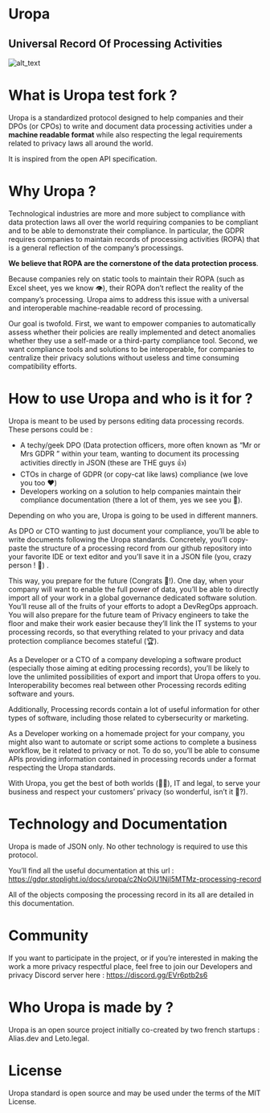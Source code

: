 # Uropa
## Universal Record Of Processing Activities

![alt_text](images/Welcome.png "Welcome image")



# What is Uropa test fork ? 

Uropa is a standardized protocol designed to help companies and their DPOs (or CPOs) to write and document data processing activities under a **machine readable format** while also respecting the legal requirements related to privacy laws all around the world.

It is inspired from the open API specification.


# Why Uropa ?

Technological industries are more and more subject to compliance with data protection laws all over the world requiring companies to be compliant and to be able to demonstrate their compliance. In particular, the GDPR requires companies to maintain records of processing activities (ROPA) that is a general reflection of the company’s processings. 

**We believe that ROPA are the cornerstone of the data protection process**. 

 

Because companies rely on static tools to maintain their ROPA (such as Excel sheet, yes we know 👁), their ROPA don’t reflect the reality of the company’s processing. Uropa aims to address this issue with a universal and interoperable machine-readable record of processing. 

Our goal is twofold. First, we want to empower companies to automatically assess whether their policies are really implemented and detect anomalies whether they use a self-made or a third-party compliance tool. Second, we want compliance tools and solutions to be interoperable, for companies to centralize their privacy solutions without useless and time consuming compatibility efforts. 


# How to use Uropa and who is it for ?

Uropa is meant to be used by persons editing data processing records. These persons could be :



* A techy/geek DPO (Data protection officers, more often known as “Mr or Mrs GDPR ” within your team, wanting to document its processing activities directly in JSON (these are THE guys 👍)
* CTOs in charge of GDPR (or copy-cat like laws) compliance (we love you too ❤️)
* Developers working on a solution to help companies maintain their compliance documentation (there a lot of them, yes we see you 👀).

Depending on who you are, Uropa is going to be used in different manners. 

As DPO or CTO wanting to just document your compliance, you’ll be able to write documents following the Uropa standards. Concretely, you’ll copy-paste the structure of a processing record from our github repository into your favorite IDE or text editor and you’ll save it in a JSON file (you, crazy person ! 🤯) . 

This way, you prepare for the future (Congrats 👏!). One day, when your company will want to enable the full power of data, you’ll be able to directly import all of your work in a global governance dedicated software solution. You’ll reuse all of the fruits of your efforts to adopt a DevRegOps approach. You will also prepare for the future team of Privacy engineers to take the floor and make their work easier because they’ll link the IT systems to your processing records, so that everything related to your privacy and data protection compliance becomes stateful (🏆).

As a Developer or a CTO of a company developing a software product (especially those aiming at editing processing records), you’ll be likely to love the unlimited possibilities of export and import that Uropa offers to you. Interoperability becomes real between other Processing records editing software and yours. 

Additionally, Processing records contain a lot of useful information for other types of software, including those related to cybersecurity or marketing. 

As a Developer working on a homemade project for your company, you might also want to automate or script some actions to complete a business workflow, be it related to privacy or not. To do so, you’ll be able to consume APIs providing information contained in processing records under a format respecting the Uropa standards.

With Uropa, you get the best of both worlds (🎤🎶), IT and legal, to serve your business and respect your customers’ privacy (so wonderful, isn’t it 🥲?).


# Technology and Documentation

Uropa is made of JSON only. No other technology is required to use this protocol. 

You’ll find all the useful documentation at this url : https://gdpr.stoplight.io/docs/uropa/c2NoOjU1NjI5MTMz-processing-record

All of the objects composing the processing record in its all are detailed in this documentation. 


# Community

If you want to participate in the project, or if you’re interested in making the work a more privacy respectful place, feel free to join our Developers and privacy Discord server here : https://discord.gg/EVr6ptb2s6


# Who Uropa is made by ?

Uropa is an open source project initially co-created by two french startups : Alias.dev and Leto.legal.


# License

Uropa standard is open source and may be used under the terms of the MIT License. 
